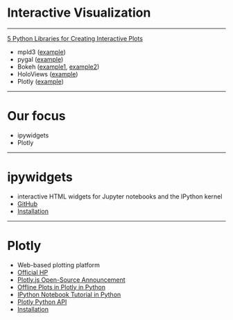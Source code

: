 # Interactive Visualization

---

[5 Python Libraries for Creating Interactive Plots](https://blog.modeanalytics.com/python-interactive-plot-libraries/)

- mpld3 ([example](http://mpld3.github.io/examples/custom_plugin.html))
- pygal ([example](http://www.pygal.org/en/latest/documentation/types/dot.html))
- Bokeh ([example1](https://demo.bokehplots.com/apps/sliders), [example2](https://demo.bokehplots.com/apps/crossfilter))
- HoloViews ([example](http://examples.holoviews.org/Earthquake_Visualization.html))
- Plotly ([example]())

---

# Our focus

- ipywidgets
- Plotly

---

# ipywidgets

-  interactive HTML widgets for Jupyter notebooks and the IPython kernel
- [GitHub](https://github.com/ipython/ipywidgets)
- [Installation](https://github.com/ipython/ipywidgets/blob/master/docs/source/user_install.md)

---

# Plotly

- Web-based plotting platform
- [Official HP](https://plot.ly/)
- [Plotly.js Open-Source Announcement](https://plot.ly/javascript/open-source-announcement/)
- [Offline Plots in Plotly in Python](https://plot.ly/python/offline/)
- [IPython Notebook Tutorial in Python](https://plot.ly/python/ipython-notebook-tutorial/)
- [Plotly Python API](https://plot.ly/python/)
- [Installation](https://plot.ly/python/getting-started/#installation)